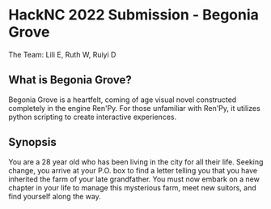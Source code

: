 # HackNC 2022 Submission - Begonia Grove

The Team: Lili E, Ruth W, Ruiyi D

## What is Begonia Grove?

Begonia Grove is a heartfelt, coming of age visual novel constructed completely in the engine Ren'Py. For those unfamiliar with Ren'Py, it utilizes python scripting to create interactive experiences.

## Synopsis

You are a 28 year old who has been living in the city for all their life. Seeking change, you arrive at your P.O. box to find a letter telling you
that you have inherited the farm of your late grandfather. You must now embark on a new chapter in your life to manage this mysterious farm, meet new suitors, and find yourself along the way.
